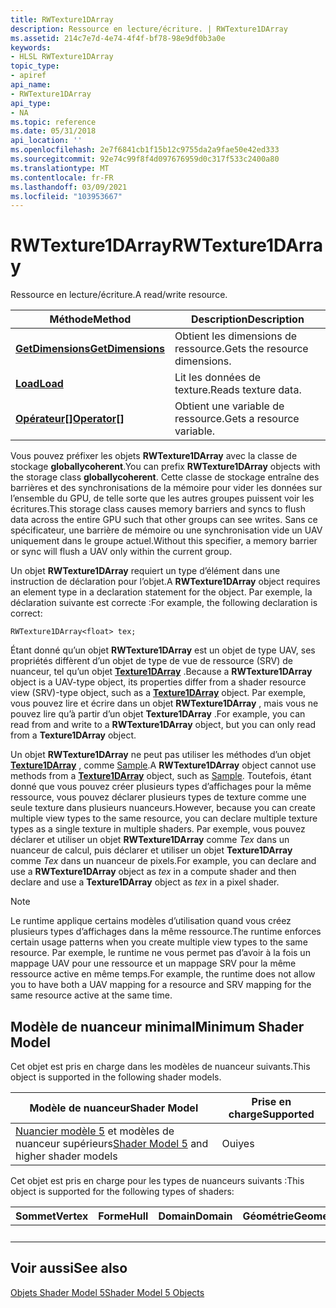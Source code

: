 ```yaml
---
title: RWTexture1DArray
description: Ressource en lecture/écriture. | RWTexture1DArray
ms.assetid: 214c7e7d-4e74-4f4f-bf78-98e9df0b3a0e
keywords:
- HLSL RWTexture1DArray
topic_type:
- apiref
api_name:
- RWTexture1DArray
api_type:
- NA
ms.topic: reference
ms.date: 05/31/2018
api_location: ''
ms.openlocfilehash: 2e7f6841cb1f15b12c9755da2a9fae50e42ed333
ms.sourcegitcommit: 92e74c99f8f4d097676959d0c317f533c2400a80
ms.translationtype: MT
ms.contentlocale: fr-FR
ms.lasthandoff: 03/09/2021
ms.locfileid: "103953667"
---
```

# <a name="rwtexture1darray"></a><span data-ttu-id="f539b-105">RWTexture1DArray</span><span class="sxs-lookup"><span data-stu-id="f539b-105">RWTexture1DArray</span></span>

<span data-ttu-id="f539b-106">Ressource en lecture/écriture.</span><span class="sxs-lookup"><span data-stu-id="f539b-106">A read/write resource.</span></span>



| <span data-ttu-id="f539b-107">Méthode</span><span class="sxs-lookup"><span data-stu-id="f539b-107">Method</span></span>                                                             | <span data-ttu-id="f539b-108">Description</span><span class="sxs-lookup"><span data-stu-id="f539b-108">Description</span></span>                   |
|--------------------------------------------------------------------|-------------------------------|
| [<span data-ttu-id="f539b-109">**GetDimensions**</span><span class="sxs-lookup"><span data-stu-id="f539b-109">**GetDimensions**</span></span>](sm5-object-rwtexture1darray-getdimensions.md) | <span data-ttu-id="f539b-110">Obtient les dimensions de ressource.</span><span class="sxs-lookup"><span data-stu-id="f539b-110">Gets the resource dimensions.</span></span> |
| [<span data-ttu-id="f539b-111">**Load**</span><span class="sxs-lookup"><span data-stu-id="f539b-111">**Load**</span></span>](rwtexture1darray-load.md)                              | <span data-ttu-id="f539b-112">Lit les données de texture.</span><span class="sxs-lookup"><span data-stu-id="f539b-112">Reads texture data.</span></span>           |
| <span data-ttu-id="f539b-113">[**Opérateur\[\]**](sm5-object-rwtexture1darray-operatorindex.md)</span><span class="sxs-lookup"><span data-stu-id="f539b-113">[**Operator\[\]**](sm5-object-rwtexture1darray-operatorindex.md)</span></span>  | <span data-ttu-id="f539b-114">Obtient une variable de ressource.</span><span class="sxs-lookup"><span data-stu-id="f539b-114">Gets a resource variable.</span></span>     |



 

<span data-ttu-id="f539b-115">Vous pouvez préfixer les objets **RWTexture1DArray** avec la classe de stockage **globallycoherent**.</span><span class="sxs-lookup"><span data-stu-id="f539b-115">You can prefix **RWTexture1DArray** objects with the storage class **globallycoherent**.</span></span> <span data-ttu-id="f539b-116">Cette classe de stockage entraîne des barrières et des synchronisations de la mémoire pour vider les données sur l’ensemble du GPU, de telle sorte que les autres groupes puissent voir les écritures.</span><span class="sxs-lookup"><span data-stu-id="f539b-116">This storage class causes memory barriers and syncs to flush data across the entire GPU such that other groups can see writes.</span></span> <span data-ttu-id="f539b-117">Sans ce spécificateur, une barrière de mémoire ou une synchronisation vide un UAV uniquement dans le groupe actuel.</span><span class="sxs-lookup"><span data-stu-id="f539b-117">Without this specifier, a memory barrier or sync will flush a UAV only within the current group.</span></span>

<span data-ttu-id="f539b-118">Un objet **RWTexture1DArray** requiert un type d’élément dans une instruction de déclaration pour l’objet.</span><span class="sxs-lookup"><span data-stu-id="f539b-118">A **RWTexture1DArray** object requires an element type in a declaration statement for the object.</span></span> <span data-ttu-id="f539b-119">Par exemple, la déclaration suivante est correcte :</span><span class="sxs-lookup"><span data-stu-id="f539b-119">For example, the following declaration is correct:</span></span>


```
RWTexture1DArray<float> tex;
```



<span data-ttu-id="f539b-120">Étant donné qu’un objet **RWTexture1DArray** est un objet de type UAV, ses propriétés diffèrent d’un objet de type de vue de ressource (SRV) de nuanceur, tel qu’un objet [**Texture1DArray**](sm5-object-texture1darray.md) .</span><span class="sxs-lookup"><span data-stu-id="f539b-120">Because a **RWTexture1DArray** object is a UAV-type object, its properties differ from a shader resource view (SRV)-type object, such as a [**Texture1DArray**](sm5-object-texture1darray.md) object.</span></span> <span data-ttu-id="f539b-121">Par exemple, vous pouvez lire et écrire dans un objet **RWTexture1DArray** , mais vous ne pouvez lire qu’à partir d’un objet **Texture1DArray** .</span><span class="sxs-lookup"><span data-stu-id="f539b-121">For example, you can read from and write to a **RWTexture1DArray** object, but you can only read from a **Texture1DArray** object.</span></span>

<span data-ttu-id="f539b-122">Un objet **RWTexture1DArray** ne peut pas utiliser les méthodes d’un objet [**Texture1DArray**](sm5-object-texture1darray.md) , comme [Sample](dx-graphics-hlsl-to-sample.md).</span><span class="sxs-lookup"><span data-stu-id="f539b-122">A **RWTexture1DArray** object cannot use methods from a [**Texture1DArray**](sm5-object-texture1darray.md) object, such as [Sample](dx-graphics-hlsl-to-sample.md).</span></span> <span data-ttu-id="f539b-123">Toutefois, étant donné que vous pouvez créer plusieurs types d’affichages pour la même ressource, vous pouvez déclarer plusieurs types de texture comme une seule texture dans plusieurs nuanceurs.</span><span class="sxs-lookup"><span data-stu-id="f539b-123">However, because you can create multiple view types to the same resource, you can declare multiple texture types as a single texture in multiple shaders.</span></span> <span data-ttu-id="f539b-124">Par exemple, vous pouvez déclarer et utiliser un objet **RWTexture1DArray** comme *Tex* dans un nuanceur de calcul, puis déclarer et utiliser un objet **Texture1DArray** comme *Tex* dans un nuanceur de pixels.</span><span class="sxs-lookup"><span data-stu-id="f539b-124">For example, you can declare and use a **RWTexture1DArray** object as *tex* in a compute shader and then declare and use a **Texture1DArray** object as *tex* in a pixel shader.</span></span>

> [!Note]  
> <span data-ttu-id="f539b-125">Le runtime applique certains modèles d’utilisation quand vous créez plusieurs types d’affichages dans la même ressource.</span><span class="sxs-lookup"><span data-stu-id="f539b-125">The runtime enforces certain usage patterns when you create multiple view types to the same resource.</span></span> <span data-ttu-id="f539b-126">Par exemple, le runtime ne vous permet pas d’avoir à la fois un mappage UAV pour une ressource et un mappage SRV pour la même ressource active en même temps.</span><span class="sxs-lookup"><span data-stu-id="f539b-126">For example, the runtime does not allow you to have both a UAV mapping for a resource and SRV mapping for the same resource active at the same time.</span></span>

 

## <a name="minimum-shader-model"></a><span data-ttu-id="f539b-127">Modèle de nuanceur minimal</span><span class="sxs-lookup"><span data-stu-id="f539b-127">Minimum Shader Model</span></span>

<span data-ttu-id="f539b-128">Cet objet est pris en charge dans les modèles de nuanceur suivants.</span><span class="sxs-lookup"><span data-stu-id="f539b-128">This object is supported in the following shader models.</span></span>



| <span data-ttu-id="f539b-129">Modèle de nuanceur</span><span class="sxs-lookup"><span data-stu-id="f539b-129">Shader Model</span></span>                                                                | <span data-ttu-id="f539b-130">Prise en charge</span><span class="sxs-lookup"><span data-stu-id="f539b-130">Supported</span></span> |
|-----------------------------------------------------------------------------|-----------|
| <span data-ttu-id="f539b-131">[Nuancier modèle 5](d3d11-graphics-reference-sm5.md) et modèles de nuanceur supérieurs</span><span class="sxs-lookup"><span data-stu-id="f539b-131">[Shader Model 5](d3d11-graphics-reference-sm5.md) and higher shader models</span></span> | <span data-ttu-id="f539b-132">Oui</span><span class="sxs-lookup"><span data-stu-id="f539b-132">yes</span></span>       |



 

<span data-ttu-id="f539b-133">Cet objet est pris en charge pour les types de nuanceurs suivants :</span><span class="sxs-lookup"><span data-stu-id="f539b-133">This object is supported for the following types of shaders:</span></span>



| <span data-ttu-id="f539b-134">Sommet</span><span class="sxs-lookup"><span data-stu-id="f539b-134">Vertex</span></span> | <span data-ttu-id="f539b-135">Forme</span><span class="sxs-lookup"><span data-stu-id="f539b-135">Hull</span></span> | <span data-ttu-id="f539b-136">Domain</span><span class="sxs-lookup"><span data-stu-id="f539b-136">Domain</span></span> | <span data-ttu-id="f539b-137">Géométrie</span><span class="sxs-lookup"><span data-stu-id="f539b-137">Geometry</span></span> | <span data-ttu-id="f539b-138">Pixel</span><span class="sxs-lookup"><span data-stu-id="f539b-138">Pixel</span></span> | <span data-ttu-id="f539b-139">Compute</span><span class="sxs-lookup"><span data-stu-id="f539b-139">Compute</span></span> |
|--------|------|--------|----------|-------|---------|
|        |      |        |          | <span data-ttu-id="f539b-140">x</span><span class="sxs-lookup"><span data-stu-id="f539b-140">x</span></span>     | <span data-ttu-id="f539b-141">x</span><span class="sxs-lookup"><span data-stu-id="f539b-141">x</span></span>       |



 

## <a name="see-also"></a><span data-ttu-id="f539b-142">Voir aussi</span><span class="sxs-lookup"><span data-stu-id="f539b-142">See also</span></span>

<dl> <dt>

[<span data-ttu-id="f539b-143">Objets Shader Model 5</span><span class="sxs-lookup"><span data-stu-id="f539b-143">Shader Model 5 Objects</span></span>](d3d11-graphics-reference-sm5-objects.md)
</dt> </dl>

 

 




